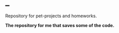 # _
Repository for pet-projects and homeworks.

**The repository for me that saves some of the code.**
